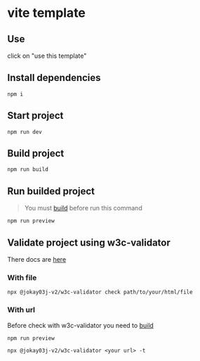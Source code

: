 # vite template

## Use

click on "use this template"

## Install dependencies

```
npm i
```

## Start project

```
npm run dev
```

## Build project

```
npm run build
```

## Run builded project

> You must [build](#build-project) before run this command

```
npm run preview
```

## Validate project using w3c-validator

There docs are [here](https://jokay03j-v2.github.io/w3c-validator/)

### With file

```
npx @jokay03j-v2/w3c-validator check path/to/your/html/file
```

### With url

Before check with w3c-validator you need to [build](#build-project)

```
npm run preview
```

```
npx @jokay03j-v2/w3c-validator <your url> -t
```
